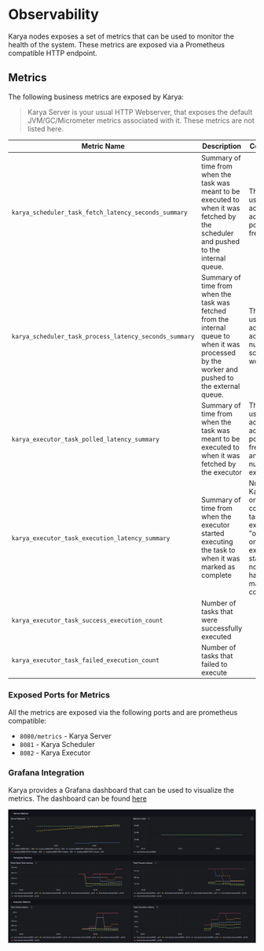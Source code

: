 # Observability

Karya nodes exposes a set of metrics that can be used to monitor the health of the system. These metrics are exposed via a Prometheus compatible HTTP endpoint.

## Metrics

The following business metrics are exposed by Karya:

> Karya Server is your usual HTTP Webserver, that exposes the default JVM/GC/Micrometer metrics associated with it. These metrics are not listed here.

| Metric Name | Description | Comments |
|-------------| ------------| ---------|
| `karya_scheduler_task_fetch_latency_seconds_summary` | Summary of time from when the task was meant to be executed to when it was fetched by the scheduler and pushed to the internal queue. | This is useful to accordingly adjust the polling frequency. |
| `karya_scheduler_task_process_latency_seconds_summary` | Summary of time from when the task was fetched from the internal queue to when it was processed by the worker and pushed to the external queue. | This is useful to accordingly adjust the number of scheduler workers. |
| `karya_executor_task_polled_latency_summary` | Summary of time from when the task was meant to be executed to when it was fetched by the executor | This is useful to accordingly adjust the polling frequency and set the number of executors. |
| `karya_executor_task_execution_latency_summary` | Summary of time from when the executor started executing the task to when it was marked as complete | Note that Karya will only consider a task to be executed "on-time" once the execution starts. And not when it has been marked as completed. |
| `karya_executor_task_success_execution_count` | Number of tasks that were successfully executed | |
| `karya_executor_task_failed_execution_count` | Number of tasks that failed to execute | |

### Exposed Ports for Metrics

All the metrics are exposed via the following ports and are prometheus compatible:

- `8080/metrics` - Karya Server
- `8081` - Karya Scheduler
- `8082` - Karya Executor

### Grafana Integration

Karya provides a Grafana dashboard that can be used to visualize the metrics. The dashboard can be found [here](../local-setup/observability/Karya_Monitoring_Dashboard_v1.json)

![Grafana Dashboard Screenshot](../media/monitoring_dashboard_v1_screenshot.png)
